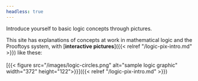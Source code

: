 ```yaml
---
headless: true
---
```


Introduce yourself to basic logic concepts through pictures.

This site has explanations of concepts at work in mathematical logic
and the Prooftoys system, with [**interactive pictures**]({{< relref
"/logic-pix-intro.md" >}}) like these:
<br>
<br>
[{{< figure src="/images/logic-circles.png" alt="sample logic graphic"
   width="372" height="122">}}]({{< relref "/logic-pix-intro.md" >}})


